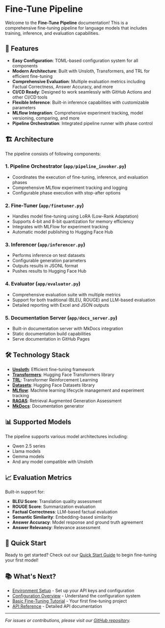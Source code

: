 # Fine-Tune Pipeline

Welcome to the **Fine-Tune Pipeline** documentation! This is a comprehensive fine-tuning pipeline for language models that includes training, inference, and evaluation capabilities.

## 🚀 Features

- **Easy Configuration**: TOML-based configuration system for all components
- **Modern Architecture**: Built with Unsloth, Transformers, and TRL for efficient fine-tuning
- **Comprehensive Evaluation**: Multiple evaluation metrics including Factual Correctness, Answer Accuracy, and more
- **CI/CD Ready**: Designed to work seamlessly with GitHub Actions and other CI/CD tools
- **Flexible Inference**: Built-in inference capabilities with customizable parameters
- **MLflow Integration**: Comprehensive experiment tracking, model versioning, comparing, and more
- **Pipeline Orchestration**: Integrated pipeline runner with phase control

## 🏗️ Architecture

The pipeline consists of following components:

### 1. **Pipeline Orchestrator** (`app/pipeline_invoker.py`)

- Coordinates the execution of fine-tuning, inference, and evaluation phases
- Comprehensive MLflow experiment tracking and logging
- Configurable phase execution with stop-after options

### 2. **Fine-Tuner** (`app/finetuner.py`)

- Handles model fine-tuning using LoRA (Low-Rank Adaptation)
- Supports 4-bit and 8-bit quantization for memory efficiency
- Integrates with MLFlow for experiment tracking
- Automatic model publishing to Hugging Face Hub

### 3. **Inferencer** (`app/inferencer.py`)

- Performs inference on test datasets
- Configurable generation parameters
- Outputs results in JSONL format
- Pushes results to Hugging Face Hub

### 4. **Evaluator** (`app/evaluator.py`)

- Comprehensive evaluation suite with multiple metrics
- Support for both traditional (BLEU, ROUGE) and LLM-based evaluation
- Detailed reporting with Excel and JSON outputs

### 5. **Documentation Server** (`app/docs_server.py`)

- Built-in documentation server with MkDocs integration
- Static documentation build capabilities
- Serve documentation in GitHub Pages

## 🛠️ Technology Stack

- **[Unsloth](https://github.com/unslothai/unsloth)**: Efficient fine-tuning framework
- **[Transformers](https://huggingface.co/transformers/)**: Hugging Face Transformers library
- **[TRL](https://github.com/huggingface/trl)**: Transformer Reinforcement Learning
- **[Datasets](https://huggingface.co/docs/datasets/)**: Hugging Face Datasets library
- **[MLflow](https://mlflow.org/)**: Machine learning lifecycle management and experiment tracking
- **[RAGAS](https://github.com/explodinggradients/ragas)**: Retrieval Augmented Generation Assessment
- **[MkDocs](https://www.mkdocs.org/)**: Documentation generator

## 📊 Supported Models

The pipeline supports various model architectures including:

- Qwen 2.5 series
- Llama models
- Gemma models
- And any model compatible with Unsloth

## 📈 Evaluation Metrics

Built-in support for:

- **BLEU Score**: Translation quality assessment
- **ROUGE Score**: Summarization evaluation
- **Factual Correctness**: LLM-based factual evaluation
- **Semantic Similarity**: Embedding-based similarity
- **Answer Accuracy**: Model response and ground truth agreement
- **Answer Relevancy**: Relevance assessment

## 🔧 Quick Start

Ready to get started? Check out our [Quick Start Guide](getting-started/quick-start.md) to begin fine-tuning your first model!

## 📚 What's Next?

- [Environment Setup](getting-started/environment-setup.md) - Set up your API keys and configuration
- [Configuration Overview](configuration/overview.md) - Understand the configuration system
- [Basic Fine-Tuning Tutorial](tutorials/basic-fine-tuning.md) - Your first fine-tuning project
- [API Reference](api-reference.md) - Detailed API documentation

---

*For issues or contributions, please visit our [GitHub repository](https://github.com/Fine-Tuning-Team/Fine-Tune-Pipeline).*
